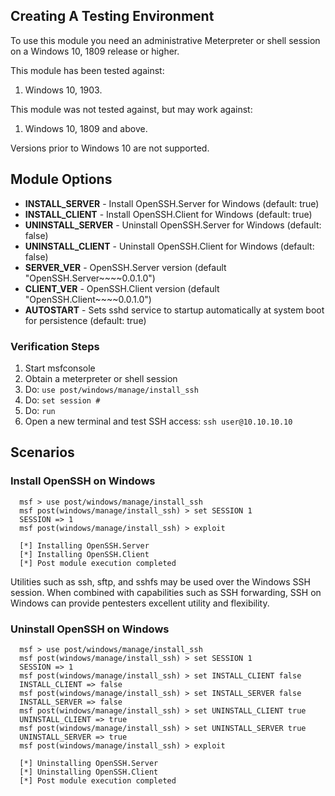 ## Creating A Testing Environment

To use this module you need an administrative Meterpreter or shell session on a Windows 10, 1809 release or higher.

This module has been tested against:

  1. Windows 10, 1903.

This module was not tested against, but may work against:

  1. Windows 10, 1809 and above.

Versions prior to Windows 10 are not supported.

## Module Options
- **INSTALL_SERVER** - Install OpenSSH.Server for Windows (default: true)
- **INSTALL_CLIENT** - Install OpenSSH.Client for Windows (default: true)
- **UNINSTALL_SERVER** - Uninstall OpenSSH.Server for Windows (default: false)
- **UNINSTALL_CLIENT** - Uninstall OpenSSH.Client for Windows (default: false)
- **SERVER_VER** - OpenSSH.Server version (default "OpenSSH.Server~~~~0.0.1.0")
- **CLIENT_VER** - OpenSSH.Client version (default "OpenSSH.Client~~~~0.0.1.0")
- **AUTOSTART** - Sets sshd service to startup automatically at system boot for persistence (default: true)

### Verification Steps

  1. Start msfconsole
  2. Obtain a meterpreter or shell session
  3. Do: `use post/windows/manage/install_ssh`
  4. Do: `set session #`
  5. Do: `run`
  6. Open a new terminal and test SSH access: `ssh user@10.10.10.10`

## Scenarios

### Install OpenSSH on Windows

```
  msf > use post/windows/manage/install_ssh 
  msf post(windows/manage/install_ssh) > set SESSION 1 
  SESSION => 1
  msf post(windows/manage/install_ssh) > exploit 

  [*] Installing OpenSSH.Server
  [*] Installing OpenSSH.Client
  [*] Post module execution completed
```

Utilities such as ssh, sftp, and sshfs may be used over the Windows SSH session.
When combined with capabilities such as SSH forwarding, SSH on Windows can provide pentesters excellent utility and flexibility.

### Uninstall OpenSSH on Windows

```
  msf > use post/windows/manage/install_ssh 
  msf post(windows/manage/install_ssh) > set SESSION 1 
  SESSION => 1
  msf post(windows/manage/install_ssh) > set INSTALL_CLIENT false 
  INSTALL_CLIENT => false
  msf post(windows/manage/install_ssh) > set INSTALL_SERVER false 
  INSTALL_SERVER => false
  msf post(windows/manage/install_ssh) > set UNINSTALL_CLIENT true 
  UNINSTALL_CLIENT => true
  msf post(windows/manage/install_ssh) > set UNINSTALL_SERVER true 
  UNINSTALL_SERVER => true
  msf post(windows/manage/install_ssh) > exploit 

  [*] Uninstalling OpenSSH.Server
  [*] Uninstalling OpenSSH.Client
  [*] Post module execution completed
```
